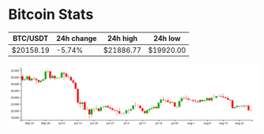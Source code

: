# Bitcoin Stats

BTC/USDT|24h change|24h high|24h low|
|---|---|---|---|
|$20158.19|-5.74%|$21886.77|$19920.00|

<img src="./chart.svg">
